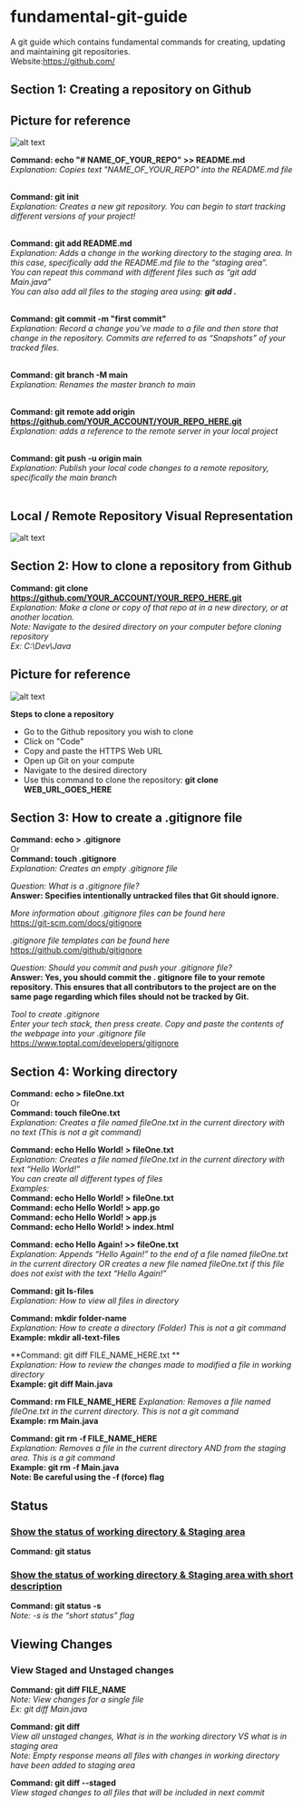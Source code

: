 # fundamental-git-guide
A git guide which contains fundamental commands for creating, updating and maintaining git repositories. <br/>
Website:https://github.com/ <br/>

## Section 1: Creating a repository on Github

## Picture for reference
![alt text](https://cdn-media-1.freecodecamp.org/images/cxRrZUe-tW2Wkn0WUg-MsN1m1WesvGPlJT7V) 

**Command: echo "# NAME_OF_YOUR_REPO" >> README.md** <br/>
*Explanation:  Copies text "NAME_OF_YOUR_REPO" into the README.md file*  <br/>  <br/>

**Command: git init** <br/>
*Explanation:  Creates a new git repository. You can begin to start tracking different versions of your project!* <br/>  <br/>

**Command: git add README.md** <br/>
*Explanation:  Adds a change in the working directory to the staging area. In this case, specifically add the README.md file to the “staging area”.* <br/> 
*You can repeat this command with different files such as “git add Main.java”* <br/> 
*You can also add all files to the staging area using: **git add .*** <br/>  <br/>

**Command: git commit -m "first commit"** <br/>
*Explanation:  Record a change you’ve made to a file and then store that change in the repository. Commits are referred to as “Snapshots” of your tracked files.* <br/>  <br/>

**Command: git branch -M main** <br/>
*Explanation:  Renames the master branch to main* <br/>  <br/>

**Command: git remote add origin https://github.com/YOUR_ACCOUNT/YOUR_REPO_HERE.git** <br/> 
*Explanation:  adds a reference to the remote server in your local project* <br/>  <br/>

**Command: git push -u origin main** <br/>
*Explanation:  Publish your local code changes to a remote repository, specifically the main branch* <br/> <br/>


## Local / Remote Repository Visual Representation
![alt text](https://media.dev.to/cdn-cgi/image/width=800%2Cheight=%2Cfit=scale-down%2Cgravity=auto%2Cformat=auto/https%3A%2F%2Fdev-to-uploads.s3.amazonaws.com%2Fuploads%2Farticles%2Fvpxeexqyfvf4hw3zxtbn.png)


## Section 2: How to clone a repository from Github

**Command: git clone https://github.com/YOUR_ACCOUNT/YOUR_REPO_HERE.git** <br/> 
*Explanation:  Make a clone or copy of that repo at in a new directory, or at another location.* <br/> 
*Note: Navigate to the desired directory on your computer before cloning repository* <br/> 
*Ex: C:\Dev\Java*

## Picture for reference
![alt text](https://docs.github.com/assets/cb-60499/images/help/repository/https-url-clone-cli.png)

**Steps to clone a repository**
- Go to the Github repository you wish to clone
- Click on "Code"
- Copy and paste the HTTPS Web URL
- Open up Git on your compute
- Navigate to the desired directory
- Use this command to clone the repository: **git clone WEB_URL_GOES_HERE**

## Section 3: How to create a .gitignore file

**Command: echo > .gitignore** <br/> 
Or <br/> 
**Command: touch .gitignore** <br/> 
*Explanation: Creates an empty .gitignore file* <br/> 

*Question: What is a .gitignore file?* <br/> 
**Answer: Specifies intentionally untracked files that Git should ignore.**  <br/> 

*More information about .gitignore files can be found here* <br/> 
https://git-scm.com/docs/gitignore <br/> 

*.gitignore file templates can be found here* <br/> 
https://github.com/github/gitignore <br/> 

*Question: Should you commit and push your .gitignore file?* <br/> 
**Answer: Yes, you should commit the . gitignore file to your remote repository. This ensures that all contributors to the project are on the same page regarding which files should not be tracked by Git.** <br/> 

*Tool to create .gitignore* <br/> 
*Enter your tech stack, then press create. Copy and paste the contents of the webpage into your .gitignore file* <br/> 
https://www.toptal.com/developers/gitignore  <br/> 

## Section 4: Working directory

**Command: echo > fileOne.txt** <br/> 
Or <br/> 
**Command: touch fileOne.txt** <br/> 
*Explanation: Creates a file named fileOne.txt in the current directory with no text (This is not a git command)* <br/> 

**Command: echo Hello World! > fileOne.txt** <br/> 
*Explanation: Creates a file named fileOne.txt in the current directory with text “Hello World!”* <br/> 
*You can create all different types of files* <br/> 
*Examples:* <br/> 
**Command: echo Hello World! > fileOne.txt** <br/> 
**Command: echo Hello World! > app.go** <br/> 
**Command: echo Hello World! > app.js** <br/> 
**Command: echo Hello World! > index.html** <br/> 


**Command: echo Hello Again! >> fileOne.txt** <br/> 
*Explanation: Appends “Hello Again!” to the end of a file named fileOne.txt in the current directory OR creates a new file named fileOne.txt if this file does not exist with the text “Hello Again!”* <br/>


**Command: git ls-files** <br/> 
*Explanation: How to view all files in directory* <br/> 


**Command: mkdir folder-name** <br/> 
*Explanation: How to create a directory (Folder) This is not a git command* <br/> 
**Example: mkdir all-text-files** <br/> 


**Command: git diff FILE_NAME_HERE.txt ** <br/> 
*Explanation: How to review the changes made to modified a file in working directory* <br/> 
**Example: git diff Main.java** <br/> 


**Command: rm FILE_NAME_HERE**
*Explanation: Removes a file named fileOne.txt in the current directory. This is not a git command* <br/> 
**Example: rm Main.java** <br/> 



**Command: git rm -f FILE_NAME_HERE** <br/> 
*Explanation: Removes a file in the current directory AND from the staging area. This is a git command* <br/> 
**Example: git rm -f Main.java** <br/> 
**Note: Be careful using the -f (force) flag**






## Status

### <ins>Show the status of working directory & Staging area</ins>
**Command: git status**

### <ins>Show the status of working directory & Staging area with short description</ins>
**Command: git status -s**
<br/>*Note: -s is the “short status” flag*


## Viewing Changes

### View Staged and Unstaged changes
**Command: git diff FILE_NAME**
<br/>*Note: View changes for a single file*
<br/>*Ex: git diff Main.java* 

**Command: git diff**
<br/>*View all unstaged changes, What is in the working directory VS what is in staging area*
<br/>*Note: Empty response means all files with changes in working directory have been added to staging area*


**Command: git diff --staged**
<br/>*View staged changes to all files that will be included in next commit*


